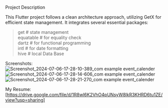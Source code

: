 Project Description

This Flutter project follows a clean architecture approach, utilizing GetX for efficient state management.
It integrates several essential packages:

> get # state management <br>
> equatable # for equality check <br>
> dartz # for functional programming <br> 
> intl # for date formatting <br>
> hive # local Data Base <br>

Screenshots:
![Screenshot_2024-07-06-17-28-10-389_com example event_calender](https://github.com/rabeeh-ct/event_calender/assets/64143730/d24785f2-9631-441e-86a3-e0b0fc017877)![Screenshot_2024-07-06-17-28-14-606_com example event_calender](https://github.com/rabeeh-ct/event_calender/assets/64143730/099dd742-52ca-4ed0-adb9-85eeaef5d1cb)![Screenshot_2024-07-06-17-28-21-270_com example event_calender](https://github.com/rabeeh-ct/event_calender/assets/64143730/5f95699a-9c62-4391-8e1d-410edde1f428)




My Resume: [https://drive.google.com/file/d/1R8wl6K2VhO4pUNsyW8lkR3KHRD6tu1ZE/view?usp=sharing]

